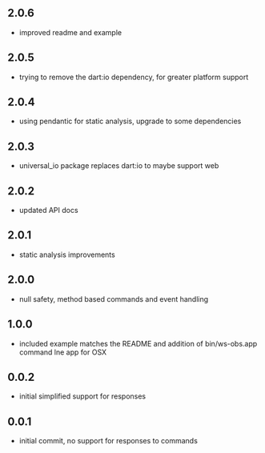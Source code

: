 ## 2.0.6
* improved readme and example

## 2.0.5
* trying to remove the dart:io dependency, for greater platform support

## 2.0.4
* using pendantic for static analysis, upgrade to some dependencies

## 2.0.3
* universal_io package replaces dart:io to maybe support web

## 2.0.2
* updated API docs

## 2.0.1
* static analysis improvements

## 2.0.0
* null safety, method based commands and event handling

## 1.0.0
* included example matches the README and addition of bin/ws-obs.app command lne app for OSX

## 0.0.2
* initial simplified support for responses

## 0.0.1
* initial commit, no support for responses to commands
